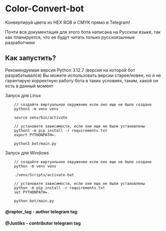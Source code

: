 #  Color-Convert-bot 
Конвертируй цвета из HEX RGB и CMYK прямо в Telegram!

Почти вся документация для этого бота написана на Русском языке, так как планируется, что ее будут читать только русскоязычные разработчики

## Как запустить?

Рекомендуемая версия Python 3.12.7 (версия на которой бот разрабатывался)
Вы можете использовать версии старее/новее, но я не гарантирую корректную работу бота в таких условиях, таким, какой он есть в данный момент

Запуск для Linux
```commandline\
    // создайте виртуальное окружение если оно еще не было создано
    python3 -m venv venv
    
    source venv/bin/activate
    
    // установите зависимости, если они еще не были установлены
    python3 -m pip install -r requirements.txt 
    export PYTHONPATH=.
    
    python3 bot/main.py  
```


Запуск для Windows
```commandline\
    // создайте виртуальное окружение если оно еще не было создано
    python -m venv venv
    
    ./venv/Scripts/activate.bat
    
    // установите зависимости, если они еще не были установлены
    python -m pip install -r requirements.txt 
    set PYTHONPATH=.
    
    python bot/main.py  
```


#### @raptor_tag - author telegram tag
#### @Justiks - contributor telegram tag
 
